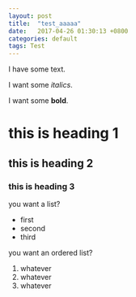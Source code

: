 ```yaml
---
layout: post
title:  "test_aaaaa"
date:   2017-04-26 01:30:13 +0800
categories: default
tags: Test
---
```

I have some text.

I want some _italics_.

I want some **bold**.

# this is heading 1

## this is heading 2

### this is heading 3

you want a list?
* first
* second
* third

you want an ordered list?
1. whatever
1. whatever
1. whatever